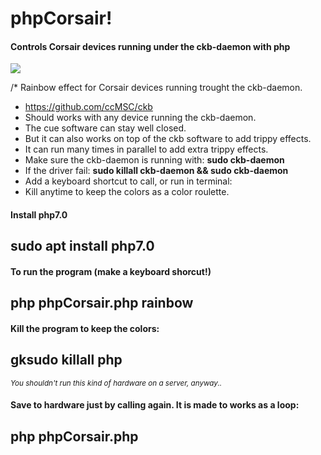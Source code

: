 # phpCorsair!
#### Controls Corsair devices running under the ckb-daemon with php

<img src="http://i.imgur.com/1TjI3cx.gif"></img>

/*  Rainbow effect for Corsair devices running trought the ckb-daemon.
 *  https://github.com/ccMSC/ckb
 *  Should works with any device running the ckb-daemon.
 *  The cue software can stay well closed. 
 *  But it can also works on top of the ckb software to add trippy effects.
 *  It can run many times in parallel to add extra trippy effects.
 *  Make sure the ckb-daemon is running with: <b>sudo ckb-daemon</b>
 *  If the driver fail: <b>sudo killall ckb-daemon && sudo ckb-daemon</b>
 *  Add a keyboard shortcut to call, or run in terminal:
 *  Kill anytime to keep the colors as a color roulette.

#### Install php7.0

## sudo apt install php7.0

#### To run the program (make a keyboard shorcut!)

## php phpCorsair.php rainbow

#### Kill the program to keep the colors:

## gksudo killall php
<small><i>You shouldn't run this kind of hardware on a server, anyway..</i></small>


#### Save to hardware just by calling again. It is made to works as a loop:

## php phpCorsair.php
